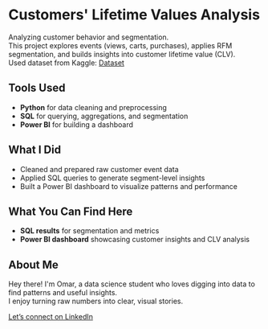 # Customers' Lifetime Values Analysis

Analyzing customer behavior and segmentation.  
This project explores events (views, carts, purchases), applies RFM segmentation, and builds insights into customer lifetime value (CLV).     
Used dataset from Kaggle: [Dataset](https://www.kaggle.com/datasets/mkechinov/ecommerce-behavior-data-from-multi-category-store)

## Tools Used

- **Python** for data cleaning and preprocessing
- **SQL** for querying, aggregations, and segmentation
- **Power BI** for building a dashboard

## What I Did

- Cleaned and prepared raw customer event data
- Applied SQL queries to generate segment-level insights
- Built a Power BI dashboard to visualize patterns and performance

## What You Can Find Here

- **SQL results** for segmentation and metrics
- **Power BI dashboard** showcasing customer insights and CLV analysis

## About Me

Hey there! I'm Omar, a data science student who loves digging into data to find patterns and useful insights.  
I enjoy turning raw numbers into clear, visual stories.

[Let’s connect on LinkedIn](https://www.linkedin.com/in/omar-atwa161616)
